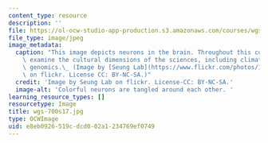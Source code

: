```yaml
---
content_type: resource
description: ''
file: https://ol-ocw-studio-app-production.s3.amazonaws.com/courses/wgs-700-changing-life-reading-the-intersections-of-gender-race-biology-and-literature-spring-2017/e8eb0926519cdcd002a1234769ef0749_wgs-700s17.jpg
file_type: image/jpeg
image_metadata:
  caption: "This image depicts neurons in the brain. Throughout this course, students\
    \ examine the cultural dimensions of the sciences, including climate change and\
    \ genomics.\_ (Image by [Seung Lab](https://www.flickr.com/photos/123689703@N04/13951001085)\
    \ on flickr. License CC: BY-NC-SA.)"
  credit: 'Image by Seung Lab on flickr. License-CC: BY-NC-SA.'
  image-alt: 'Colorful neurons are tangled around each other. '
learning_resource_types: []
resourcetype: Image
title: wgs-700s17.jpg
type: OCWImage
uid: e8eb0926-519c-dcd0-02a1-234769ef0749
---
```

